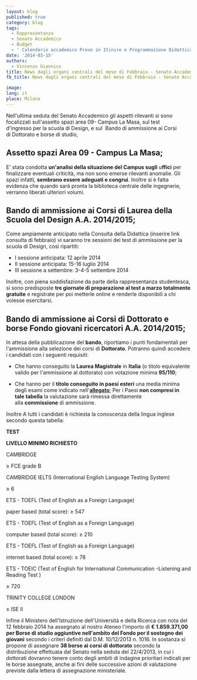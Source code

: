 ```yaml
---
layout: blog
published: true
category: blog
tags:
  - Rappresentanza
  - Senato Accademico
  - Budget
  - ' Calendario accademico Prove in Itinire e Programmazione Didattica'
date: '2014-03-15'
authors:
  - Vincenzo Giannico
title: News dagli organi centrali del mese di Febbraio - Senato Accademico
fb_title: News dagli organi centrali del mese di Febbraio - Senato Accademico

image: 
lang: it
place: Milano
---
```


Nell'ultima seduta del Senato Accademico gli aspetti rilevanti si sono focalizzati sull'assetto spazi area 09- Campus La Masa, sul test d'ingresso per la scuola di Design, e sul  Bando di ammissione ai Corsi di Dottorato e borse di studio,

Assetto spazi Area 09 - Campus La Masa;  
-----------------------------------------

E' stata condotta **un'analisi della situazione del Campus sugli** u**ffici** per finalizzare eventuali criticità, ma non sono emerse rilevanti anomalie. Gli spazi infatti, **sembrano essere adeguati e congrui**. Inoltre si è fatta evidenza che quando sarà pronta la biblioteca centrale delle ingegnerie, verranno liberati ulteriori volumi.

Bando di ammissione ai Corsi di Laurea della Scuola del Design A.A. 2014/2015;  
--------------------------------------------------------------------------------

Come ampiamente anticipato nella Consulta della Didattica (inserire link consulta di febbraio) vi saranno tre sessioni del test di ammissione per la scuola di Design, così ripartiti:

*   I sessione anticipata: 12 aprile 2014
*   II sessione anticipata: 15-16 luglio 2014
*   III sessione a settembre: 3-4-5 settembre 2014

Inoltre, con piena soddisfazione da parte della rappresentanza studentesca, si sono predisposte **tre giornate di preparazione al test a marzo** **totalmente gratuite** e registrate per poi metterle online e renderle disponibili a chi volesse esercitarsi.

Bando di ammissione ai Corsi di Dottorato e borse Fondo giovani ricercatori A.A. 2014/2015;
-------------------------------------------------------------------------------------------

In attesa della pubblicazione del **bando**, riportiamo i punti fondamentali per l'ammissione alla selezione dei corsi di **Dottorato**. Potranno quindi accedere i candidati con i seguenti requisiti:

*   Che hanno conseguito la **Laurea Magistrale** in **Italia** (o titolo equivalente valido per l'ammissione al dottorato) con votazione minima **95/110**;

*   Che hanno per il **titolo conseguito in paesi esteri** una media minima degli esami come indicato nell'**[allegato](http://www.svoltastudenti.it/sites/default/files/Medie.pdf)**; Per i Paesi **non compresi in tale** **tabella** la valutazione sarà rimessa direttamente alla **commissione** di ammissione.

Inoltre A tutti i candidati è richiesta la conoscenza della lingua inglese secondo questa tabella:

**TEST**

**LIVELLO MINIMO RICHIESTO**

CAMBRIDGE

≥ FCE grade B

CAMBRIDGE IELTS (International English Language Testing System)

≥ 6

ETS - TOEFL (Test of English as a Foreign Language)

paper based (total score): ≥ 547

ETS - TOEFL (Test of English as a Foreign Language)

computer based (total score): ≥ 210

ETS - TOEFL (Test of English as a Foreign Language)

internet based (total score): ≥ 78

ETS - TOEIC (Test of English for International Communication -Listening and Reading Test )

≥ 720

TRINITY COLLEGE LONDON

≥ ISE II

Infine il Ministero dell'Istruzione dell'Università e della Ricerca con nota del 12 febbraio 2014 ha assegnato al nostro Ateneo l'importo di **€ 1.859.371,00 per Borse di studio aggiuntive nell'ambito del Fondo per il sostegno dei giovani** secondo i criteri definiti dal D.M. 10/12/2013 n. 1016. In sostanza si propone di assegnare **38 borse ai corsi di dottorato** secondo la distribuzione effettuata dal Senato nella seduta del 22/4/2013, in cui i dottorati dovranno tenere conto degli ambiti di indagine prioritari indicati per le borse assegnate, anche ai fini delle successive azioni di valutazione previste dalla lettera di assegnazione ministeriale.
